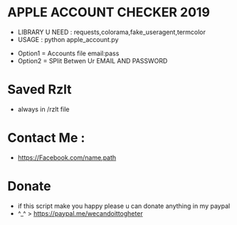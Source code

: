 # APPLE ACCOUNT CHECKER 2019
* LIBRARY U NEED : requests,colorama,fake_useragent,termcolor
* USAGE : python apple_account.py
- Option1 = Accounts file email:pass
- Option2 = SPlit Betwen Ur EMAIL AND PASSWORD
# Saved Rzlt
- always in /rzlt file 
# Contact Me :
- https://Facebook.com/name.path
# Donate
* if this script make you happy please u can donate anything in my paypal 
* ^_^ > https://paypal.me/wecandoittogheter
